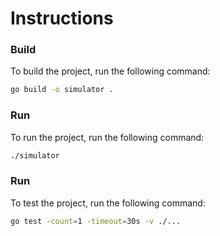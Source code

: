 # Instructions

### Build

To build the project, run the following command:

```bash
go build -o simulator . 
```

### Run

To run the project, run the following command:

```bash
./simulator
```

### Run

To test the project, run the following command:

```bash
go test -count=1 -timeout=30s -v ./...
```

